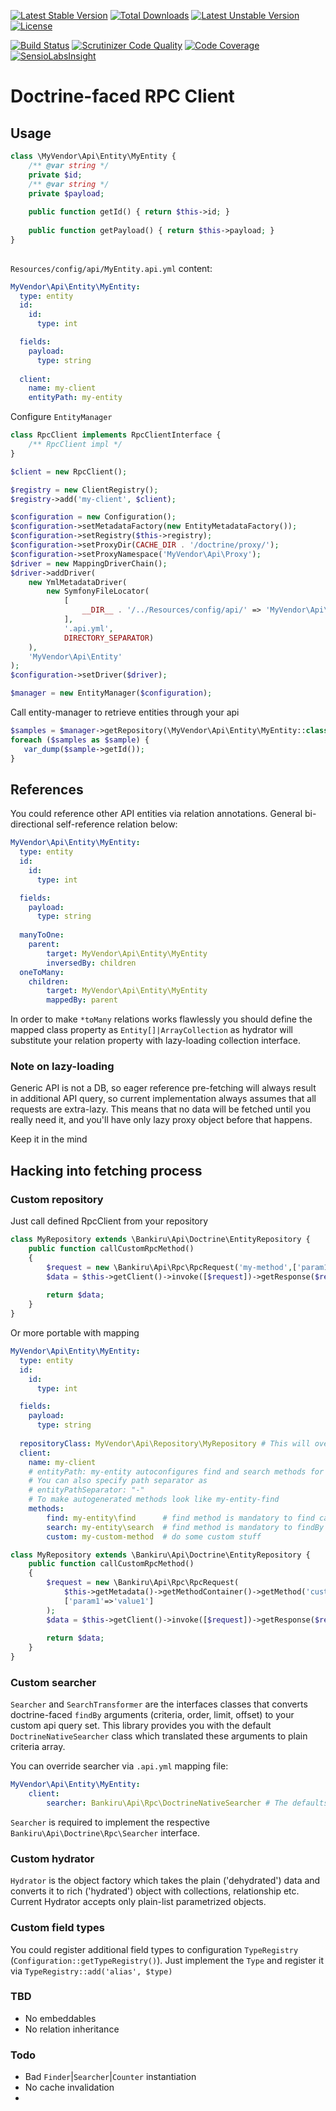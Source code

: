[![Latest Stable Version](https://poser.pugx.org/bankiru/doctrine-api-client/v/stable)](https://packagist.org/packages/bankiru/doctrine-api-client) 
[![Total Downloads](https://poser.pugx.org/bankiru/doctrine-api-client/downloads)](https://packagist.org/packages/bankiru/doctrine-api-client) 
[![Latest Unstable Version](https://poser.pugx.org/bankiru/doctrine-api-client/v/unstable)](https://packagist.org/packages/bankiru/doctrine-api-client) 
[![License](https://poser.pugx.org/bankiru/doctrine-api-client/license)](https://packagist.org/packages/bankiru/doctrine-api-client)

[![Build Status](https://travis-ci.org/bankiru/doctrine-api-client.svg)](https://travis-ci.org/bankiru/doctrine-api-client)
[![Scrutinizer Code Quality](https://scrutinizer-ci.com/g/bankiru/doctrine-api-client/badges/quality-score.png)](https://scrutinizer-ci.com/g/bankiru/doctrine-api-client/)
[![Code Coverage](https://scrutinizer-ci.com/g/bankiru/doctrine-api-client/badges/coverage.png)](https://scrutinizer-ci.com/g/bankiru/doctrine-api-client/)
[![SensioLabsInsight](https://insight.sensiolabs.com/projects/2c1f5c41-86de-4441-9876-b0ee05d012af/mini.png)](https://insight.sensiolabs.com/projects/2c1f5c41-86de-4441-9876-b0ee05d012af)

# Doctrine-faced RPC Client

## Usage

```php
class \MyVendor\Api\Entity\MyEntity {
    /** @var string */
    private $id;
    /** @var string */
    private $payload;
    
    public function getId() { return $this->id; }
    
    public function getPayload() { return $this->payload; }
}
  
```  
    
`Resources/config/api/MyEntity.api.yml` content:
    
```yml
MyVendor\Api\Entity\MyEntity:
  type: entity
  id:
    id:
      type: int

  fields:
    payload:
      type: string
    
  client:
    name: my-client
    entityPath: my-entity
```

Configure `EntityManager`
```php
class RpcClient implements RpcClientInterface {
    /** RpcClient impl */
}

$client = new RpcClient();

$registry = new ClientRegistry();
$registry->add('my-client', $client);

$configuration = new Configuration();
$configuration->setMetadataFactory(new EntityMetadataFactory());
$configuration->setRegistry($this->registry);
$configuration->setProxyDir(CACHE_DIR . '/doctrine/proxy/');
$configuration->setProxyNamespace('MyVendor\Api\Proxy');
$driver = new MappingDriverChain();
$driver->addDriver(
    new YmlMetadataDriver(
        new SymfonyFileLocator(
            [
                __DIR__ . '/../Resources/config/api/' => 'MyVendor\Api\Entity',
            ],
            '.api.yml',
            DIRECTORY_SEPARATOR)
    ),
    'MyVendor\Api\Entity'
);
$configuration->setDriver($driver);

$manager = new EntityManager($configuration);    
```  
    

Call entity-manager to retrieve entities through your api
```php
$samples = $manager->getRepository(\MyVendor\Api\Entity\MyEntity::class)->findBy(['payload'=>'sample']);
foreach ($samples as $sample) {
   var_dump($sample->getId());
} 
```

## References

You could reference other API entities via relation annotations. General bi-directional self-reference relation below:

```yml
MyVendor\Api\Entity\MyEntity:
  type: entity
  id:
    id:
      type: int

  fields:
    payload:
      type: string
    
  manyToOne:
    parent:
        target: MyVendor\Api\Entity\MyEntity
        inversedBy: children
  oneToMany:
    children:
        target: MyVendor\Api\Entity\MyEntity
        mappedBy: parent
```

In order to make `*toMany` relations works flawlessly you should define the mapped class property 
as `Entity[]|ArrayCollection` as hydrator will substitute your relation property with lazy-loading collection interface.   

### Note on lazy-loading

Generic API is not a DB, so eager reference pre-fetching will always result in additional API query, 
so current implementation always assumes that all requests are extra-lazy.
This means that no data will be fetched until you really need it, and you'll have only lazy proxy object before that happens.

Keep it in the mind  

## Hacking into fetching process

### Custom repository

Just call defined RpcClient from your repository

```php
class MyRepository extends \Bankiru\Api\Doctrine\EntityRepository {
    public function callCustomRpcMethod()
    {
        $request = new \Bankiru\Api\Rpc\RpcRequest('my-method',['param1'=>'value1']);
        $data = $this->getClient()->invoke([$request])->getResponse($request);
        
        return $data;
    }
} 
```

Or more portable with mapping

```yml
MyVendor\Api\Entity\MyEntity:
  type: entity
  id:
    id:
      type: int

  fields:
    payload:
      type: string
    
  repositoryClass: MyVendor\Api\Repository\MyRepository # This will override repository for MyEntity
  client:
    name: my-client
    # entityPath: my-entity autoconfigures find and search methods for you as following, but it is not overridable
    # You can also specify path separator as
    # entityPathSeparator: "-"
    # To make autogenerated methods look like my-entity-find 
    methods: 
        find: my-entity\find      # find method is mandatory to find calls work
        search: my-entity\search  # find method is mandatory to findBy calls work
        custom: my-custom-method  # do some custom stuff
```

```php
class MyRepository extends \Bankiru\Api\Doctrine\EntityRepository {
    public function callCustomRpcMethod()
    {
        $request = new \Bankiru\Api\Rpc\RpcRequest(
            $this->getMetadata()->getMethodContainer()->getMethod('custom'),
            ['param1'=>'value1']
        );
        $data = $this->getClient()->invoke([$request])->getResponse($request);
        
        return $data;
    }
} 
```

### Custom searcher

`Searcher` and `SearchTransformer` are the interfaces classes that converts doctrine-faced `findBy` arguments (criteria, order, limit, offset)
to your custom api query set. This library provides you with the default `DoctrineNativeSearcher` class which translated these arguments to plain criteria array.

You can override searcher via `.api.yml` mapping file:

```yml
MyVendor\Api\Entity\MyEntity:
    client:
        searcher: Bankiru\Api\Rpc\DoctrineNativeSearcher # The defaults
```

`Searcher` is required to implement the respective `Bankiru\Api\Doctrine\Rpc\Searcher` interface.

### Custom hydrator

`Hydrator` is the object factory which takes the plain ('dehydrated') data and converts it to rich ('hydrated') object with collections, relationship etc. 
Current Hydrator accepts only plain-list parametrized objects. 

### Custom field types

You could register additional field types to configuration `TypeRegistry` (`Configuration::getTypeRegistry()`). Just implement the `Type` and register it via `TypeRegistry::add('alias', $type)`

### TBD

* No embeddables
* No relation inheritance

### Todo

* Bad `Finder`|`Searcher`|`Counter` instantiation
* No cache invalidation
* 
